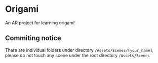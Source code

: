# Origami
An AR project for learning origami!

## Commiting notice
There are individual folders under directory `/Assets/Scenes/[your_name]`, please do not touch any scene under the root directory `/Assets/Scenes`
